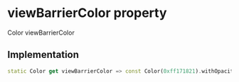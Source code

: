 


# viewBarrierColor property









Color viewBarrierColor
  







## Implementation

```dart
static Color get viewBarrierColor => const Color(0xff171821).withOpacity(0.4);
```








